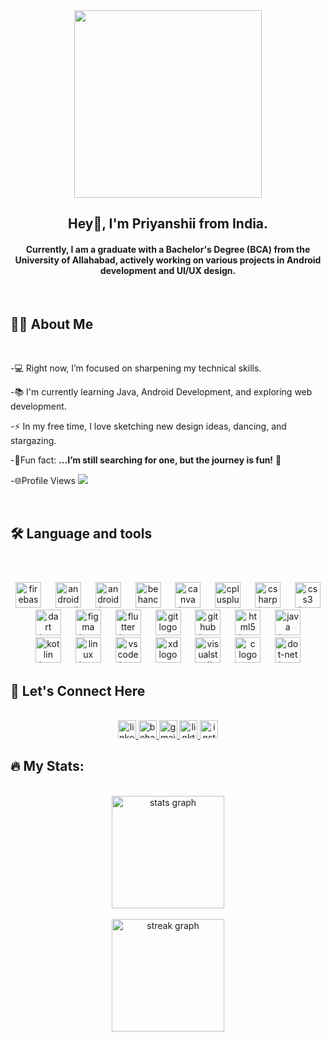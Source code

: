 <div align="center">
  <img  src="https://www.bing.com/th/id/OGC.e4e49b1aefb967df084fcafbe942596f?pid=1.7&rurl=https%3a%2f%2fuser-images.githubusercontent.com%2f74038190%2f248884004-af212da4-8588-4d7c-8400-16e56f2746a0.gif&ehk=MnsXOR5la7lz%2bxrSsIz3rDA8m%2boncchC5NHKJUcmgJI%3d" height="300px"   />
</
div>
<br clear="both">

<h2 align="center">Hey👋, I'm Priyanshii from India.</h2>
<h4 align="center">Currently, I am a graduate with a Bachelor's Degree (BCA) from the University of Allahabad, actively working on various projects in Android development and UI/UX design.</h4>
<br>

<h2 align="left">👩‍💻  About Me</h2>

<br>
<div align = "left">
  
 -💻 Right now, I’m focused on sharpening my technical skills.<br>
 
 -📚 I'm currently learning Java, Android Development, and exploring web development.<br>
 
 -⚡ In my free time, I love sketching new design ideas, dancing, and stargazing.<br> 
 
 -🎲Fun fact: **...I’m still searching for one, but the journey is fun!** 🫡<br>
 
 -🌐Profile Views <a href="https://github.com/priyanshii11/github-profile-views-counter"><img src="https://komarev.com/ghpvc/?username=priyanshii11&color=blue"></a>
 
</div>
<br>
<h2 align="left">🛠 Language and tools</h2>
<br>

###
<div align="center">
  <img src="https://cdn.jsdelivr.net/gh/devicons/devicon/icons/firebase/firebase-plain.svg" height="41" alt="firebase logo"  />
  <img width="15" />
  <img src="https://cdn.jsdelivr.net/gh/devicons/devicon/icons/androidstudio/androidstudio-original.svg" height="41" alt="androidstudio logo"  />
  <img width="15" />
  <img src="https://cdn.jsdelivr.net/gh/devicons/devicon/icons/android/android-original.svg" height="41" alt="android logo"  />
  <img width="15" />
  <img src="https://cdn.simpleicons.org/behance/1769FF" height="41" alt="behance logo"  />
  <img width="15" />
  <img src="https://cdn.jsdelivr.net/gh/devicons/devicon/icons/canva/canva-original.svg" height="41" alt="canva logo"  />
  <img width="15" />
  <img src="https://cdn.jsdelivr.net/gh/devicons/devicon/icons/cplusplus/cplusplus-original.svg" height="41" alt="cplusplus logo"
  />
  <img width="15" />
  <img src="https://cdn.jsdelivr.net/gh/devicons/devicon/icons/csharp/csharp-original.svg" height="41" alt="csharp logo"  />
  <img width="15" />
  <img src="https://cdn.jsdelivr.net/gh/devicons/devicon/icons/css3/css3-original.svg" height="41" alt="css3 logo"  />
  <img width="15" />
  <img src="https://cdn.jsdelivr.net/gh/devicons/devicon/icons/dart/dart-original.svg" height="41" alt="dart logo"  />
  <img width="15" />
  <img src="https://cdn.jsdelivr.net/gh/devicons/devicon/icons/figma/figma-original.svg" height="41" alt="figma logo"  />
  <img width="15" />
  <img src="https://cdn.jsdelivr.net/gh/devicons/devicon/icons/flutter/flutter-original.svg" height="41" alt="flutter logo"  />
  <img width="15" />
  <img src="https://cdn.jsdelivr.net/gh/devicons/devicon/icons/git/git-original.svg" height="41" alt="git logo"  />
  <img width="15" />
  <img src="https://skillicons.dev/icons?i=github" height="41" alt="github logo"  />
  <img width="15" />
  <img src="https://cdn.jsdelivr.net/gh/devicons/devicon/icons/html5/html5-original.svg" height="41" alt="html5 logo"  />
  <img width="15" />
  <img src="https://cdn.jsdelivr.net/gh/devicons/devicon/icons/java/java-original.svg" height="41" alt="java logo"  />
  <img width="15" />
  <img src="https://cdn.jsdelivr.net/gh/devicons/devicon/icons/kotlin/kotlin-original.svg" height="41" alt="kotlin logo"  />
  <img width="15" />
  <img src="https://cdn.jsdelivr.net/gh/devicons/devicon/icons/linux/linux-original.svg" height="41" alt="linux logo"  />
  <img width="15" />
  <img src="https://cdn.jsdelivr.net/gh/devicons/devicon/icons/vscode/vscode-original.svg" height="41" alt="vscode logo"  />
  <img width="15" />
  <img src="https://cdn.jsdelivr.net/gh/devicons/devicon/icons/xd/xd-plain.svg" height="41" alt="xd logo"  />
  <img width="15" />
  <img src="https://cdn.jsdelivr.net/gh/devicons/devicon/icons/visualstudio/visualstudio-plain.svg" height="41" alt="visualstudio logo"  />
  <img width="15" />
  <img src="https://cdn.jsdelivr.net/gh/devicons/devicon/icons/c/c-original.svg" height="41" alt="c logo"  />
  <img width="15" />
  <img src="https://cdn.jsdelivr.net/gh/devicons/devicon/icons/dot-net/dot-net-original.svg" height="41" alt="dot-net logo"  />
</div>

<h2 align="left">💬 Let's Connect Here</h2>
<br>


<div align="center">
  <a href="https://www.linkedin.com/in/priyanshi-khare" target="_blank">
    <img src="https://img.shields.io/static/v1?message=LinkedIn&logo=linkedin&label=&color=0077B5&logoColor=white&labelColor=&style=flat" height="29" alt="linkedin logo"  />
  </a>
  <a href="https://www.behance.net/priyanshikhare11" target="_blank">
    <img src="https://img.shields.io/static/v1?message=Behance&logo=behance&label=&color=1769ff&logoColor=white&labelColor=&style=flat" height="29" alt="behance logo"  />
  </a>
  <a href="mailto:priyanshil222@gmail.com" target="_blank">
    <img src="https://img.shields.io/static/v1?message=Gmail&logo=gmail&label=&color=D14836&logoColor=white&labelColor=&style=flat" height="29" alt="gmail logo"  />
  </a>
  <a href="https://linktr.ee/priyanshikhare11" target="_blank">
    <img src="https://img.shields.io/static/v1?message=Linktree&logo=linktree&label=&color=1de9b6&logoColor=white&labelColor=&style=flat" height="29" alt="linktree logo"  />
  </a>
  <a href="https://instagram.com/Priyanshii.11" target="_blank">
    <img src="https://img.shields.io/static/v1?message=Instagram&logo=instagram&label=&color=E4405F&logoColor=white&labelColor=&style=flat" height="29" alt="instagram logo"  />
  </a>
</div>

<h2 align="left">🔥  My Stats:</h2>
<br>
<div align ="center">
  <img src="https://github-readme-stats.vercel.app/api?username=priyanshii11&hide_title=true&hide_rank=false&show_icons=true&include_all_commits=true&count_private=true&disable_animations=false&theme=vue-dark&locale=en&hide_border=true&order=1" height="180" alt="stats graph" /> <br>
  <br>
  
  <img src="https://streak-stats.demolab.com?user=priyanshii11&locale=en&mode=daily&theme=vue-dark&hide_border=false&border_radius=7&order=3" height="180" alt="streak graph"  />
</div>
